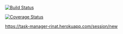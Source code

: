 <a href="https://actions-badge.atrox.dev/RinatKhabibullin/task-manager/goto?ref=develop"><img alt="Build Status" src="https://img.shields.io/endpoint.svg?url=https%3A%2F%2Factions-badge.atrox.dev%2FRinatKhabibullin%2Ftask-manager%2Fbadge%3Fref%3Ddevelop&style=flat" /></a>

<a href='https://coveralls.io/github/RinatKhabibullin/task-manager?branch=HEAD'><img src='https://coveralls.io/repos/github/RinatKhabibullin/task-manager/badge.svg?branch=HEAD' alt='Coverage Status' /></a>

https://task-manager-rinat.herokuapp.com/session/new
